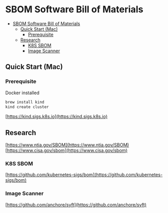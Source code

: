 # SBOM Software Bill of Materials

- [SBOM Software Bill of Materials](#sbom-software-bill-of-materials)
  - [Quick Start (Mac)](#quick-start-mac)
    - [Prerequisite](#prerequisite)
  - [Research](#research)
    - [K8S SBOM](#k8s-sbom)
    - [Image Scanner](#image-scanner)

## Quick Start (Mac)

### Prerequisite

Docker installed

```bash
brew install kind
kind create cluster
```

[https://kind.sigs.k8s.io](https://kind.sigs.k8s.io)

## Research

[https://www.ntia.gov/SBOM](https://www.ntia.gov/SBOM)
[https://www.cisa.gov/sbom](https://www.cisa.gov/sbom)

### K8S SBOM

[https://github.com/kubernetes-sigs/bom](https://github.com/kubernetes-sigs/bom)

### Image Scanner

[https://github.com/anchore/syft](https://github.com/anchore/syft)
